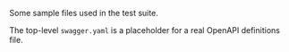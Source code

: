 Some sample files used in the test suite.

The top-level `swagger.yaml` is a placeholder for a real OpenAPI definitions
file.
